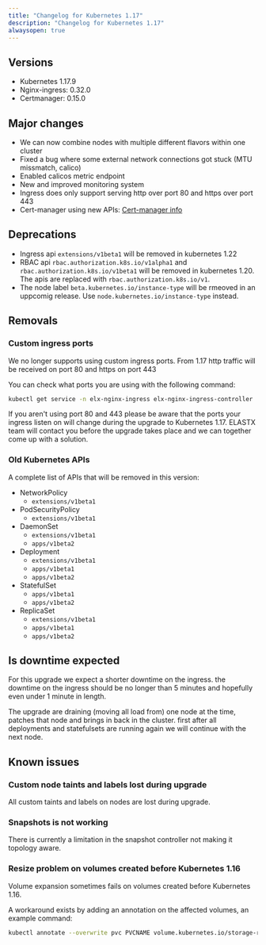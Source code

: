 ```yaml
---
title: "Changelog for Kubernetes 1.17"
description: "Changelog for Kubernetes 1.17"
alwaysopen: true
---
```


## Versions

* Kubernetes 1.17.9
* Nginx-ingress: 0.32.0
* Certmanager: 0.15.0

## Major changes

* We can now combine nodes with multiple different flavors within one cluster
* Fixed a bug where some external network connections got stuck (MTU missmatch, calico)
* Enabled calicos metric endpoint
* New and improved monitoring system
* Ingress does only support serving http over port 80 and https over port 443
* Cert-manager using new APIs: [Cert-manager info](https://github.com/jetstack/cert-manager/releases/tag/v0.11.0)

## Deprecations

* Ingress api `extensions/v1beta1` will be removed in kubernetes 1.22
* RBAC api `rbac.authorization.k8s.io/v1alpha1` and `rbac.authorization.k8s.io/v1beta1` will be removed in kubernetes 1.20. The apis are replaced with `rbac.authorization.k8s.io/v1`.
* The node label `beta.kubernetes.io/instance-type` will be rmeoved in an uppcomig release. Use `node.kubernetes.io/instance-type` instead.

## Removals

### Custom ingress ports

We no longer supports using custom ingress ports. From 1.17 http traffic will be received on port 80 and https on port 443

You can check what ports you are using with the following command:

```bash
kubectl get service -n elx-nginx-ingress elx-nginx-ingress-controller
```

If you aren't using port 80 and 443 please be aware that the ports your ingress listen on will change during the upgrade to Kubernetes 1.17. ELASTX team will contact you before the upgrade takes place and we can together come up with a solution.

### Old Kubernetes APIs

A complete list of APIs that will be removed in this version:

* NetworkPolicy
  * `extensions/v1beta1`
* PodSecurityPolicy
  * `extensions/v1beta1`
* DaemonSet
  * `extensions/v1beta1`
  * `apps/v1beta2`
* Deployment
  * `extensions/v1beta1`
  * `apps/v1beta1`
  * `apps/v1beta2`
* StatefulSet
  * `apps/v1beta1`
  * `apps/v1beta2`
* ReplicaSet
  * `extensions/v1beta1`
  * `apps/v1beta1`
  * `apps/v1beta2`

## Is downtime expected

For this upgrade we expect a shorter downtime on the ingress. the downtime on the ingress should be no longer than 5 minutes and hopefully even under 1 minute in length.

The upgrade are draining (moving all load from) one node at the time, patches that node and brings in back in the cluster. first after all deployments and statefulsets are running again we will continue with the next node.

## Known issues

### Custom node taints and labels lost during upgrade

All custom taints and labels on nodes are lost during upgrade.

### Snapshots is not working

There is currently a limitation in the snapshot controller not making it topology aware.

### Resize problem on volumes created before Kubernetes 1.16

Volume expansion sometimes fails on volumes created before Kubernetes 1.16.

A workaround exists by adding an annotation on the affected volumes, an example command:

```bash
kubectl annotate --overwrite pvc PVCNAME volume.kubernetes.io/storage-resizer=cinder.csi.openstack.org
```
